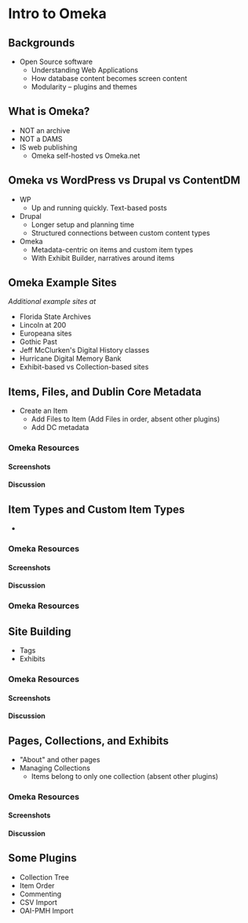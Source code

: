 # Intro to Omeka


## Backgrounds

* Open Source software
	* Understanding Web Applications
	* How database content becomes screen content
	* Modularity – plugins and themes


## What is Omeka?

* NOT an archive
* NOT a DAMS
* IS web publishing
	* Omeka self-hosted vs Omeka.net

## Omeka vs WordPress vs Drupal vs ContentDM

* WP
	* Up and running quickly. Text-based posts
* Drupal
	* Longer setup and planning time
	* Structured connections between custom content types
* Omeka
	* Metadata-centric on items and custom item types
	* With Exhibit Builder, narratives around items

## Omeka Example Sites
_Additional example sites at_

* Florida State Archives
* Lincoln at 200
* Europeana sites
* Gothic Past
* Jeff McClurken's Digital History classes
* Hurricane Digital Memory Bank
* Exhibit-based vs Collection-based sites

## Items, Files, and Dublin Core Metadata

* Create an Item
	* Add Files to Item (Add Files in order, absent other plugins)
	* Add DC metadata

### Omeka Resources
#### Screenshots
#### Discussion

## Item Types and Custom Item Types

* 
### Omeka Resources
#### Screenshots
#### Discussion

### Omeka Resources

## Site Building

* Tags
* Exhibits

### Omeka Resources
#### Screenshots
#### Discussion

## Pages, Collections, and Exhibits

* "About" and other pages
* Managing Collections
	* Items belong to only one collection (absent other plugins)

### Omeka Resources
#### Screenshots
#### Discussion

## Some Plugins

* Collection Tree
* Item Order
* Commenting
* CSV Import
* OAI-PMH Import






